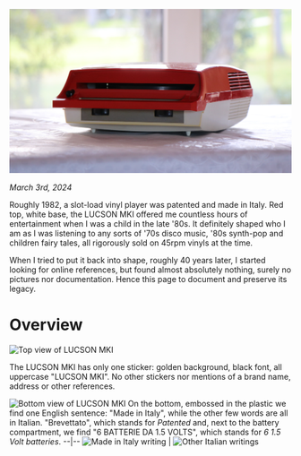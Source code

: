 ![Front view of LUCSON MKI](/images/front_view.jpg)

_March 3rd, 2024_

Roughly 1982, a slot-load vinyl player was patented and made in Italy. Red top, white base, the LUCSON MKI offered me countless hours of entertainment when I was a child in the late '80s.
It definitely shaped who I am as I was listening to any sorts of '70s disco music, '80s synth-pop and children fairy tales, all rigorously sold on 45rpm vinyls at the time.

When I tried to put it back into shape, roughly 40 years later, I started looking for online references, but found almost absolutely nothing, surely no pictures nor documentation.
Hence this page to document and preserve its legacy.

# Overview
![Top view of LUCSON MKI](/images/top_view.jpg)

The LUCSON MKI has only one sticker: golden background, black font, all uppercase "LUCSON MKI". No other stickers nor mentions of a brand name, address or other references.

![Bottom view of LUCSON MKI](/images/bottom_view.jpg)
On the bottom, embossed in the plastic we find one English sentence: "Made in Italy", while the other few words are all in Italian. "Brevettato", which stands for *Patented* and,
next to the battery compartment, we find "6 BATTERIE DA 1.5 VOLTS", which stands for *6 1.5 Volt batteries*.
--|--
![Made in Italy writing](/images/made_in_italy.jpg) | ![Other Italian writings](/images/italian_writings.jpg)
